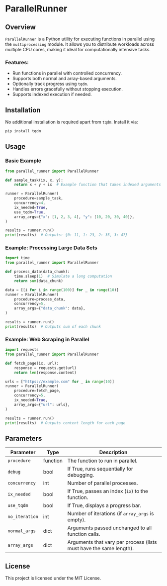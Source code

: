 # ParallelRunner

## Overview
`ParallelRunner` is a Python utility for executing functions in parallel using the `multiprocessing` module. It allows you to distribute workloads across multiple CPU cores, making it ideal for computationally intensive tasks.

### Features:
- Run functions in parallel with controlled concurrency.
- Supports both normal and array-based arguments.
- Optionally track progress using `tqdm`.
- Handles errors gracefully without stopping execution.
- Supports indexed execution if needed.

## Installation
No additional installation is required apart from `tqdm`. Install it via:
```sh
pip install tqdm
```

## Usage
### Basic Example
```python
from parallel_runner import ParallelRunner

def sample_task(ix, x, y):
    return x + y + ix  # Example function that takes indexed arguments

runner = ParallelRunner(
    procedure=sample_task,
    concurrency=4,
    ix_needed=True,
    use_tqdm=True,
    array_args={"x": [1, 2, 3, 4], "y": [10, 20, 30, 40]},
)

results = runner.run()
print(results)  # Outputs: {0: 11, 1: 23, 2: 35, 3: 47}
```

### Example: Processing Large Data Sets
```python
import time
from parallel_runner import ParallelRunner

def process_data(data_chunk):
    time.sleep(1)  # Simulate a long computation
    return sum(data_chunk)

data = [[i for i in range(100)] for _ in range(10)]
runner = ParallelRunner(
    procedure=process_data,
    concurrency=5,
    array_args={"data_chunk": data},
)

results = runner.run()
print(results)  # Outputs sum of each chunk
```

### Example: Web Scraping in Parallel
```python
import requests
from parallel_runner import ParallelRunner

def fetch_page(ix, url):
    response = requests.get(url)
    return len(response.content)

urls = ["https://example.com" for _ in range(10)]
runner = ParallelRunner(
    procedure=fetch_page,
    concurrency=5,
    ix_needed=True,
    array_args={"url": urls},
)

results = runner.run()
print(results)  # Outputs content length for each page
```

## Parameters
| Parameter       | Type      | Description |
|----------------|----------|-------------|
| `procedure`    | function | The function to run in parallel. |
| `debug`        | bool     | If True, runs sequentially for debugging. |
| `concurrency`  | int      | Number of parallel processes. |
| `ix_needed`    | bool     | If True, passes an index (`ix`) to the function. |
| `use_tqdm`     | bool     | If True, displays a progress bar. |
| `no_iteration` | int      | Number of iterations (if `array_args` is empty). |
| `normal_args`  | dict     | Arguments passed unchanged to all function calls. |
| `array_args`   | dict     | Arguments that vary per process (lists must have the same length). |

## License
This project is licensed under the MIT License.

